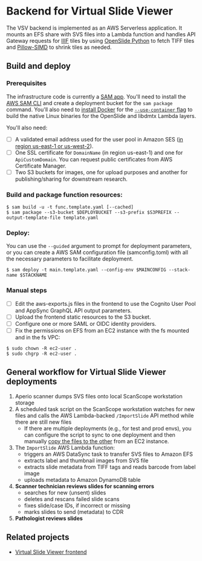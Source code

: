 # Backend for Virtual Slide Viewer
The VSV backend is implemented as an AWS Serverless application. It mounts an EFS share with SVS files into a Lambda function and handles API Gateway requests for [IIIF](https://iiif.io/api/image/3.0/) tiles by using [OpenSlide Python](https://openslide.org/api/python/) to fetch TIFF tiles and [Pillow-SIMD](https://github.com/uploadcare/pillow-simd) to shrink tiles as needed.

## Build and deploy

### Prerequisites
The infrastructure code is currently a [SAM app](https://docs.aws.amazon.com/serverless-application-model/latest/developerguide/what-is-sam.html). You'll need to install the [AWS SAM CLI](https://docs.aws.amazon.com/serverless-application-model/latest/developerguide/serverless-sam-cli-install.html) and create a deployment bucket for the `sam package` command. You'll also need to [install Docker](https://docs.aws.amazon.com/serverless-application-model/latest/developerguide/serverless-sam-cli-install-mac.html#serverless-sam-cli-install-mac-docker) for the [`--use-container` flag](https://docs.aws.amazon.com/serverless-application-model/latest/developerguide/serverless-sam-cli-using-build.html#build-zip-archive) to build the native Linux binaries for the OpenSlide and libdmtx Lambda layers.

You'll also need:
- [ ] A validated email address used for the user pool in Amazon SES ([in region us-east-1 or us-west-2](https://docs.aws.amazon.com/cognito/latest/developerguide/user-pool-email.html#user-pool-email-developer)).
- [ ] One SSL certificate for `DomainName` (in region us-east-1) and one for `ApiCustomDomain`. You can request public certificates from AWS Certificate Manager.
- [ ] Two S3 buckets for images, one for upload purposes and another for publishing/sharing for downstream research.
### Build and package function resources:
```
$ sam build -u -t func.template.yaml [--cached]
$ sam package --s3-bucket $DEPLOYBUCKET --s3-prefix $S3PREFIX --output-template-file template.yaml
```

### Deploy:
You can use the `--guided` argument to prompt for deployment parameters, or you can create a AWS SAM configuration file (samconfig.toml) with all the necessary parameters to facilitate deployment.
```
$ sam deploy -t main.template.yaml --config-env $MAINCONFIG --stack-name $STACKNAME
```

### Manual steps
- [ ] Edit the aws-exports.js files in the frontend to use the Cognito User Pool and AppSync GraphQL API output parameters.
- [ ] Upload the frontend static resources to the S3 bucket.
- [ ] Configure one or more SAML or OIDC identity providers.
- [ ] Fix the permissions on EFS from an EC2 instance with the fs mounted and in the fs VPC:
```
$ sudo chown -R ec2-user .
$ sudo chgrp -R ec2-user .
```

## General workflow for Virtual Slide Viewer deployments
1. Aperio scanner dumps SVS files onto local ScanScope workstation storage
1. A scheduled task script on the ScanScope workstation watches for new files and calls the AWS Lambda-backed `/ImportSlide` API method while there are still new files
    - If there are multiple deployments (e.g., for test and prod envs), you can configure the script to sync to one deployment and then manually [copy the files to the other](https://docs.aws.amazon.com/efs/latest/ug/manage-fs-access-vpc-peering.html) from an EC2 instance.
1. The `ImportSlide` AWS Lambda function:
    - triggers an AWS DataSync task to transfer SVS files to Amazon EFS
    - extracts label and thumbnail images from SVS file
    - extracts slide metadata from TIFF tags and reads barcode from label image
    - uploads metadata to Amazon DynamoDB table
1.	**Scanner technician reviews slides for scanning errors**
    - searches for new (unsent) slides
    - deletes and rescans failed slide scans
    - fixes slide/case IDs, if incorrect or missing
    - marks slides to send (metadata) to CDR
1.	**Pathologist reviews slides**

## Related projects
- [Virtual Slide Viewer frontend](https://github.com/VanAndelInstitute/virtual-slide-viewer)
